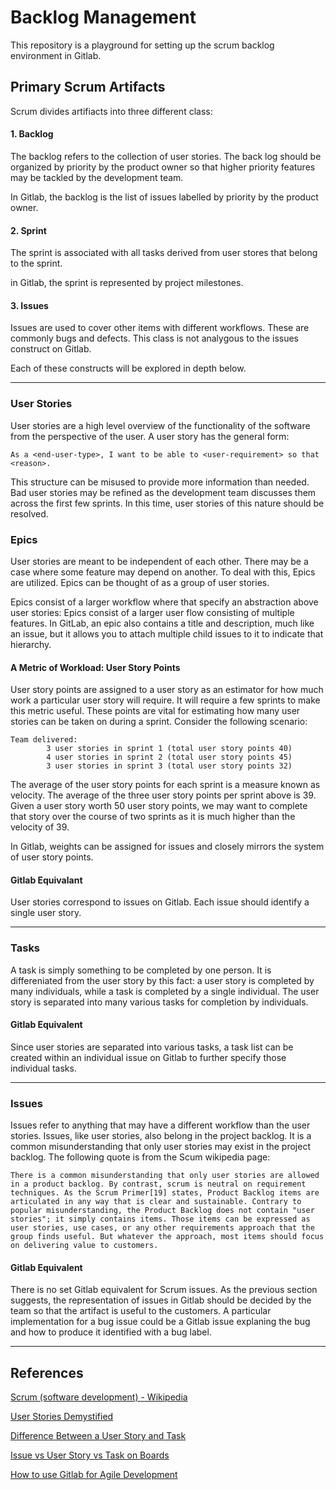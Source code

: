# Backlog Management

This repository is a playground for setting up the scrum backlog environment 
in Gitlab.

## Primary Scrum Artifacts

Scrum divides artifiacts into three different class:

#### 1. Backlog

The backlog refers to the collection of user stories. The back log should be 
organized by priority by the product owner so that higher priority features 
may be tackled by the development team.

In Gitlab, the backlog is the list of issues labelled by priority by the 
product owner.

#### 2. Sprint

The sprint is associated with all tasks derived from user stores that belong 
to the sprint.

in Gitlab, the sprint is represented by project milestones.

#### 3. Issues

Issues are used to cover other items with different workflows. These are 
commonly bugs and defects. This class is not analygous to the issues construct 
on Gitlab.

Each of these constructs will be explored in depth below.

---

### User Stories

User stories are a high level overview of the functionality of the software 
from the perspective of the user. A user story has the general form:

```
As a <end-user-type>, I want to be able to <user-requirement> so that <reason>.
```

This structure can be misused to provide more information than needed. Bad 
user stories may be refined as the development team discusses them across the 
first few sprints. In this time, user stories of this nature should be resolved.

### Epics

User stories are meant to be independent of each other. There may be a case 
where some feature may depend on another. To deal with this, Epics are utilized. 
Epics can be thought of as a group of user stories.

Epics consist of a larger workflow where that specify an abstraction above user 
stories: Epics consist of a larger user flow consisting of multiple features.
In GitLab, an epic also contains a title and description, much like an issue, 
but it allows you to attach multiple child issues to it to indicate that 
hierarchy.

#### A Metric of Workload: User Story Points

User story points are assigned to a user story as an estimator for how much 
work a particular user story will require. It will require a few sprints to 
make this metric useful. These points are vital for estimating how many 
user stories can be taken on during a sprint. Consider the following scenario:

```
Team delivered:
        3 user stories in sprint 1 (total user story points 40)
        4 user stories in sprint 2 (total user story points 45)
        3 user stories in sprint 3 (total user story points 32)
```

The average of the user story points for each sprint is a measure known as 
velocity. The average of the three user story points per sprint above is 39. 
Given a user story worth 50 user story points, we may want to complete that 
story over the course of two sprints as it is much higher than the velocity of 
39.

In Gitlab, weights can be assigned for issues and closely mirrors the system of 
user story points.

#### Gitlab Equivalant

User stories correspond to issues on Gitlab. Each issue should identify a single 
user story.

---

### Tasks

A task is simply something to be completed by one person. It is differeniated 
from the user story by this fact: a user story is completed by many individuals, 
while a task is completed by a single individual. The user story is separated 
into many various tasks for completion by individuals.

#### Gitlab Equivalent

Since user stories are separated into various tasks, a task list can be 
created within an individual issue on Gitlab to further specify those 
individual tasks.

---

### Issues

Issues refer to anything that may have a different workflow than the user 
stories. Issues, like user stories, also belong in the project backlog. It is 
a common misunderstanding that only user stories may exist in the project 
backlog. The following quote is from the Scum wikipedia page:

```
There is a common misunderstanding that only user stories are allowed in a product backlog. By contrast, scrum is neutral on requirement techniques. As the Scrum Primer[19] states, Product Backlog items are articulated in any way that is clear and sustainable. Contrary to popular misunderstanding, the Product Backlog does not contain "user stories"; it simply contains items. Those items can be expressed as user stories, use cases, or any other requirements approach that the group finds useful. But whatever the approach, most items should focus on delivering value to customers.
```

#### Gitlab Equivalent

There is no set Gitlab equivalent for Scrum issues. As the previous section 
suggests, the representation of issues in Gitlab should be decided by the team 
so that the artifact is useful to the customers. A particular implementation 
for a bug issue could be a Gitlab issue explaning the bug and how to produce it 
identified with a bug label.

---

## References

[Scrum (software development) - Wikipedia](https://en.wikipedia.org/wiki/Scrum_(software_development)#Artifacts)

[User Stories Demystified](https://blog.taiga.io/user-stories-demystified.html)

[Difference Between a User Story and Task](https://www.mountaingoatsoftware.com/blog/the-difference-between-a-story-and-a-task)

[Issue vs User Story vs Task on Boards](https://github.com/taigaio/taiga-front/issues/797)

[How to use Gitlab for Agile Development](https://about.gitlab.com/blog/2018/03/05/gitlab-for-agile-software-development/)